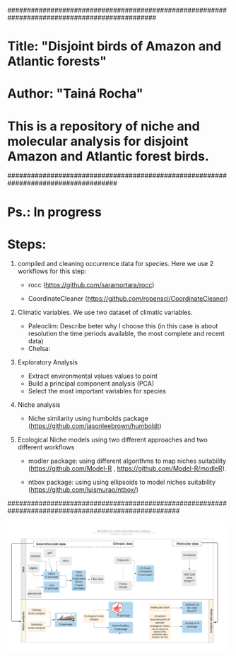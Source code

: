 ##############################################################################################
# Title: "Disjoint birds of Amazon and Atlantic forests"
# Author: "Tainá Rocha"
# This is a repository of niche and molecular analysis for disjoint Amazon and Atlantic forest birds.
####################################################################################
# Ps.: In progress										

# Steps:

1. compiled and cleaning occurrence data for species. Here we use 2 workflows for this step:

    - rocc (https://github.com/saramortara/rocc)
    
    - CoordinateCleaner (https://github.com/ropensci/CoordinateCleaner)
    
2. Climatic variables. We use two dataset of climatic variables.
 
      - Paleoclim: Describe beter why I choose this (in this case is about resolution the time periods available, the most complete and recent data)
      - Chelsa:  
    
3. Exploratory Analysis 

      - Extract environmental values values to point 
      - Build a principal component analysis (PCA)
      - Select the most important variables for species
      
4. Niche analysis 

      - Niche similarity using humbolds package (https://github.com/jasonleebrown/humboldt)
      
5. Ecological Niche models using two different approaches and two different workflows

      - modler package: using different algorithms to map niches suitability  (https://github.com/Model-R , https://github.com/Model-R/modleR).
      
      - ntbox package: using using ellipsoids to model niches suitability (https://github.com/luismurao/ntbox/)
     
####################################################################################################


![](docs/workflow.png)

